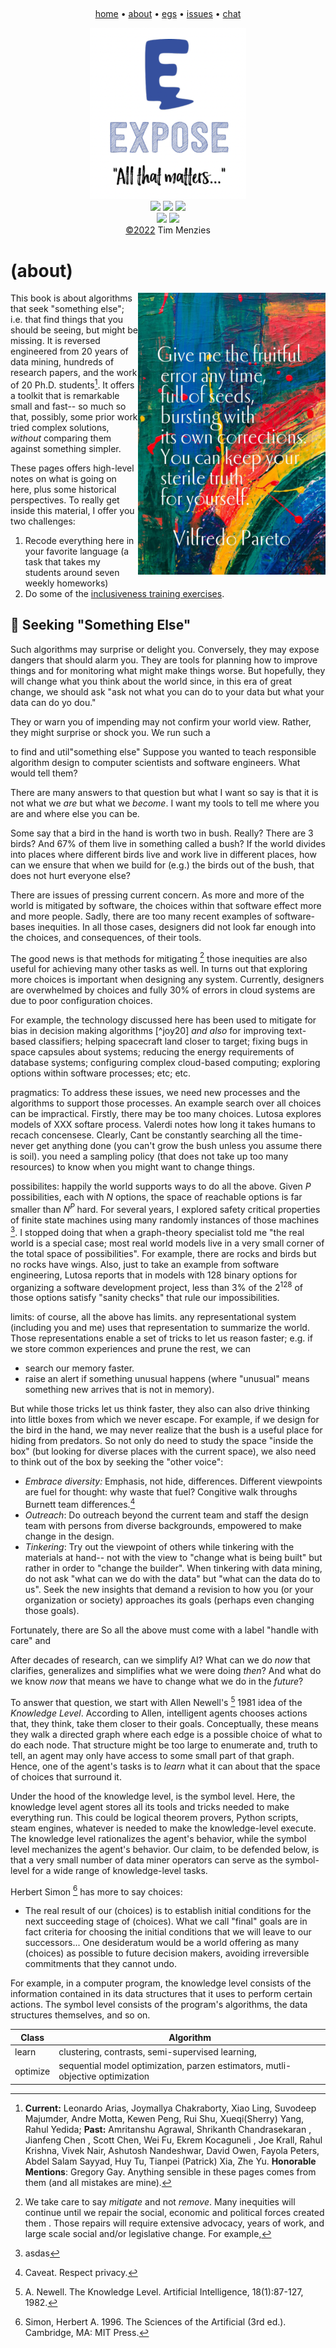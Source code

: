 <a name=top><br>
<!-- tricks from https://simpleicons.org/  https://studio.tailorbrands.com -->
<p align=center>
<a href="/README.md#top">home</a> • 
<a href="asdas">about</a> • 
<a href="asdas">egs</a> • 
<a href="asdas">issues</a> • 
<a href="asdas">chat</a>  
</p><p align=center>
<a href="/README.md#top"><img src="/etc/img/expose.png" width=250></a><br>
<img src="https://img.shields.io/badge/purpose-se,ai-informational?style=flat&logo=hyper&logoColor=white&color=blueviolet">
<img src="https://img.shields.io/badge/language-lua-informational?style=flat&logo=lua&logoColor=white&color=orange">
<a href="https://github.com/4duo/duo/actions"><img src="https://github.com/4duo/duo/workflows/tests/badge.svg"></a><br>
<img src="https://img.shields.io/badge/platform-osx,linux-informational?style=flat&logo=linux&logoColor=white&color=blue">
<a href="https://zenodo.org/badge/latestdoi/452530453"><img src="https://zenodo.org/badge/452530453.svg"></a><br>
<a href="/LICENSE.md#top">&copy;2022</a> Tim Menzies
</p>




# (about)



<img src="/etc/img/errors.jpeg" align=right width=300>

This book is about algorithms that seek
"something else"; i.e. that find things
that you should be seeing, but might be missing.
It is reversed engineered from 20 years of data mining,
hundreds of research papers, and the work of 20 Ph.D. students[^phd].
It offers a toolkit  that is remarkable small and fast-- so
much so that, possibly,
some prior work tried complex solutions, _without_
comparing them against something simpler.

These pages offers  high-level notes on what is going
on here, plus some historical perspectives. 
To really get inside this material, I offer you two challenges:

1.  Recode everything here  in your favorite language (a task that takes my students around seven weekly homeworks)
2. Do some of the [inclusiveness training exercises](include.md).

[^phd]: **Current:** Leonardo Arias, Joymallya Chakraborty, Xiao Ling, Suvodeep Majumder, Andre Motta, Kewen Peng, Rui Shu, Xueqi(Sherry) Yang, Rahul Yedida; **Past:** Amritanshu Agrawal, Shrikanth Chandrasekaran , Jianfeng Chen , Scott  Chen, Wei Fu, Ekrem Kocaguneli  , Joe Krall, Rahul Krishna, Vivek Nair, Ashutosh Nandeshwar, David Owen, Fayola Peters, Abdel Salam Sayyad, Huy Tu, Tianpei (Patrick) Xia, Zhe Yu. **Honorable Mentions**: Gregory Gay.  Anything sensible in these pages  comes from them (and  all mistakes are mine).

## :triangular_flag_on_post: Seeking "Something Else"

Such algorithms may
surprise or delight you. Conversely, they may
expose
dangers that should alarm you. They are tools
for planning how to improve things and for monitoring
what might make things worse. But hopefully, they
will change what you think about the world
since, in this era of great change,
we should ask
"ask not what you can do to your data but what
your data can do yo dou."

They  or warn you of impending may not confirm your world
view. Rather, they might surprise or shock you. We run
such a

to find and util"something else"
Suppose you wanted to teach responsible algorithm design to computer
scientists and software engineers. What would tell them?

There are many answers to that question but what I want so say is
that it is not what we _are_ but what we _become_.  I want my tools
to tell me where you are and where else you can be.

Some say that a bird in the hand is worth two in bush. Really?
There are 3 birds? And 67% of them live in something called a bush?
If the world divides into places where different birds  live and
work live in different places, how can we  ensure that when we build
for (e.g.) the birds out of the bush, that does not hurt everyone
else?

There are issues of pressing current concern.  As more and more of
the world is mitigated by software, the choices within that software
effect more and more people. Sadly, there are too many recent
examples of software-bases inequities. In all those cases, designers
did not look far enough into the choices, and consequences, of their
tools. 

The good news is that
methods for mitigating [^mitigate]
those inequities are also useful for achieving
many other tasks as well.
In turns out that exploring more choices 
is important when designing any  system. Currently, designers
are overwhelmed by choices and fully 30% of errors in cloud
systems are due to poor configuration choices.  

[^mitigate]: We take care to say _mitigate_ and not _remove_.
Many inequities will continue until we repair the 
social, economic and political
forces created them [^no77]. Those repairs will
require extensive advocacy, years of work, and large
scale social and/or legislative change.
For example,

[^noblehow]: Noble (p179) want to 
"decoupling of advertising and commercial interests 
from the ability to access high-quality information on the Internet", 
"suspend the circulation of racist and exist material that is used 
to erode our civil and human rights”; and require that all search results be color-coded to symbolize e.g.  pornography (in red), business or commercial material (in green),entertainment (in orange), etc [104, p179].


For example, the technology discussed
here has been used to mitigate for bias in decision making algorithms
[^joy20] _and also_ for improving text-based classifiers;
helping spacecraft land closer to target;
fixing bugs in space capsules about systems;
reducing the energy requirements of database systems;
configuring complex cloud-based computing; 
exploring options within software processes; 
etc; etc. 

pragmatics:
To address these issues, we need new processes
and the algorithms to support those processes.
An example search over all choices can be impractical.
Firstly, there may be too many choices.
Lutosa explores models of XXX softare process.
Valerdi notes how long it takes humans to recach
concensese.
Clearly,
Cant be constantly searching all the time- never 
get anything done (you can't grow the bush unless
you assume there is soil).
you need a  sampling policy (that does not take up
too many resources)
to know when you might want to change things. 

possibilites:
happily the world supports ways to do all the above.
Given $P$ possibilities, each with $N$ options,
the
space of reachable options is far smaller
than _N<sup>P</sup>_ hard.
For several years, I explored safety
critical properties of finite
state machines using
many randomly instances of
those machines [^b]. I stopped doing that
when a graph-theory specialist told me
"the real world is a special
case; most real world models live in a very small corner
of the total space of  possibilities". For example, 
there
are rocks and birds but no rocks have wings. 
Also,
just to take an example from software engineering,
Lutosa reports that 
in models with 128 binary options for organizing a software
development project, less than 3% of the 2<sup>128</sup>
of those options satisfy "sanity checks" that rule
our impossibilities.


[^warn]: "Ignoring things outside XXX  rest" actually
means "ignoring a lot". 
[^b]: asdas

limits:
of course, all the above has limits.  any
representational system (including you and me)
uses that representation to summarize the world.
Those representations enable a set of
tricks to let us
reason faster; e.g. if we store  common
experiences and prune the rest, we can 

- search our memory faster. 
- raise an alert if something unusual happens (where
  "unusual" means something new arrives that is not in
  memory).

But while those tricks let us think faster, they
also can also drive thinking into little boxes from
which we never escape.
For example,
if we design for the bird in the hand, we may never
realize that the bush is a useful place
for hiding from predators.
So not only do need to study the space "inside the
box" (but looking for diverse places with the current
space), we also need to think out of the box
by seeking the "other voice":

- _Embrace diversity:_ Emphasis, not hide, differences. 
  Different viewpoints are fuel for thought: why
  waste that fuel? 
  Congitive walk throughs
   Burnett team differences.[^hiding] 
- _Outreach_: Do outreach beyond the current team and
staff the design team with
  persons from diverse backgrounds, empowered
  to make change in the design.
- _Tinkering_: 
  Try out the viewpoint of
  others while tinkering with the materials at
  hand-- not with the view to "change what is being
  built" but rather in order to "change the builder".
  When tinkering with data mining, do not ask "what can we do
  with the data" but "what can the data do to us".
  Seek the 
new insights that demand a revision
to how you (or your organization or society) approaches
its goals (perhaps even changing those goals).

[^hiding]: Caveat. Respect privacy. 

Fortunately, there 
are So all the above must
come with a label "handle with care" and 

After decades of research, can we simplify AI?  What can we do _now_
that clarifies, generalizes and simplifies what we were doing _then_?
And what do we know _now_ that means we have to change what we do
in the _future_?

To answer that question, we start with Allen Newell's [^nw82] 1981
idea of the  _Knowledge Level_.  According to Allen, intelligent
agents chooses actions that, they think, take them closer to their
goals.  Conceptually, these means they walk a directed graph where
each edge is a possible choice of what to do each node.  That
structure might be too large to enumerate and, truth to tell, an
agent may only have access to some small part of that graph. Hence,
one of the agent's tasks is to _learn_ what it can about that the
space of choices that surround it.

Under the hood of the knowledge level, is the symbol level.  Here,
the knowledge level agent stores all its tools and tricks needed
to make everything run. This could be logical theorem provers,
Python scripts, steam engines, whatever is needed to make the
knowledge-level execute.  The knowledge level rationalizes the
agent's behavior, while the symbol level mechanizes the agent's
behavior.  Our claim, to be defended below, is that a very small
number of data miner operators can serve as the symbol-level for a
wide range of knowledge-level tasks.

Herbert Simon [^si96] has more to say choices:

- The real result of our (choices) is to establish initial conditions
  for the next succeeding stage of (choices). What we call "final"
  goals are in fact criteria for choosing the initial conditions that
  we will leave to our successors...  One desideratum would be a world
  offering as many (choices) as possible to future decision makers,
  avoiding irreversible commitments that they cannot undo.



 For example, in a computer program, the knowledge level consists of the information contained in its data structures that it uses to perform certain actions. The symbol level consists of the program's algorithms, the data structures themselves, and so on.

| Class    | Algorithm  |
|----------|------------|
| learn    | clustering, contrasts, semi-supervised learning,            |
| optimize | sequential model optimization, parzen estimators, mutli-objective optimization| 



[^ad21]: K. Adams, [_Timnit Gebru envisions a future for smart, ethical AI_](https://www.marketplace.org/shows/marketplace-tech/timnit-gebru-envisions-a-future-for-smart-ethical-ai/) MarketplaceTech, 2021
[^no77]: D. Noble, _American By Design_. Knopf, 1977.
[^no18]: S.U.Noble, _Algorithms of Oppression_.    New York University Press, 2018. 
[^nw82]: A. Newell. The Knowledge Level. Artificial Intelligence, 18(1):87-127, 1982.
[^si96]: Simon, Herbert A. 1996. The Sciences of the Artificial (3rd ed.). Cambridge, MA: MIT Press.
[^xu15]: Tianyin Xu, Long Jin, Xuepeng Fan, Yuanyuan Zhou, Shankar Pasupathy, and Rukma Talwadker. 2015.  [Hey, you have given me too many knobs!: understanding and dealing with over-designed configuration in system software](https://cseweb.ucsd.edu/~tixu/papers/fse15.pdf).  FSE 2015. 


